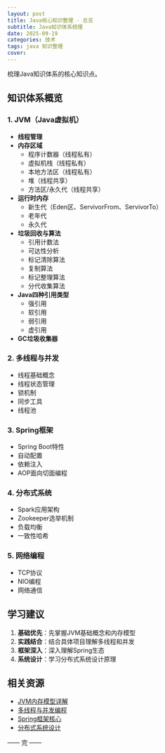 ```yaml
---
layout: post
title: Java核心知识整理 - 总览
subtitle: Java知识体系梳理
date: 2025-09-19
categories: 技术
tags: java 知识整理
cover: 
---
```


梳理Java知识体系的核心知识点。

## 知识体系概览

### 1. JVM（Java虚拟机）
- **线程管理**
- **内存区域**
  - 程序计数器（线程私有）
  - 虚拟机栈（线程私有）
  - 本地方法区（线程私有）
  - 堆（线程共享）
  - 方法区/永久代（线程共享）
- **运行时内存**
  - 新生代（Eden区、ServivorFrom、ServivorTo）
  - 老年代
  - 永久代
- **垃圾回收与算法**
  - 引用计数法
  - 可达性分析
  - 标记清除算法
  - 复制算法
  - 标记整理算法
  - 分代收集算法
- **Java四种引用类型**
  - 强引用
  - 软引用
  - 弱引用
  - 虚引用
- **GC垃圾收集器**

### 2. 多线程与并发
- 线程基础概念
- 线程状态管理
- 锁机制
- 同步工具
- 线程池

### 3. Spring框架
- Spring Boot特性
- 自动配置
- 依赖注入
- AOP面向切面编程

### 4. 分布式系统
- Spark应用架构
- Zookeeper选举机制
- 负载均衡
- 一致性哈希

### 5. 网络编程
- TCP协议
- NIO编程
- 网络通信

## 学习建议

1. **基础优先**：先掌握JVM基础概念和内存模型
2. **实践结合**：结合具体项目理解多线程和并发
3. **框架深入**：深入理解Spring生态
4. **系统设计**：学习分布式系统设计原理

## 相关资源

- [JVM内存模型详解](./2025-09-19-java-jvm-memory-model.md)
- [多线程与并发编程](./2025-09-19-java-multithreading.md)
- [Spring框架核心](./2025-09-19-java-spring-framework.md)
- [分布式系统设计](./2025-09-19-java-distributed-systems.md)

—— 完 ——
